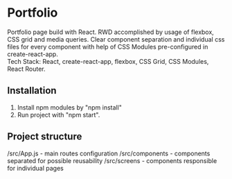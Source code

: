 # Portfolio

Portfolio page build with React. RWD accomplished by usage of flexbox, CSS grid and media queries. Clear component separation and individual css files for every component with help of CSS Modules pre-configured in create-react-app.  
Tech Stack: React, create-react-app, flexbox, CSS Grid, CSS Modules, React Router.

## Installation
1. Install npm modules by "npm install"
2. Run project with "npm start".

## Project structure
/src/App.js - main routes configuration
/src/components - components separated for possible reusability
/src/screens - components responsible for individual pages